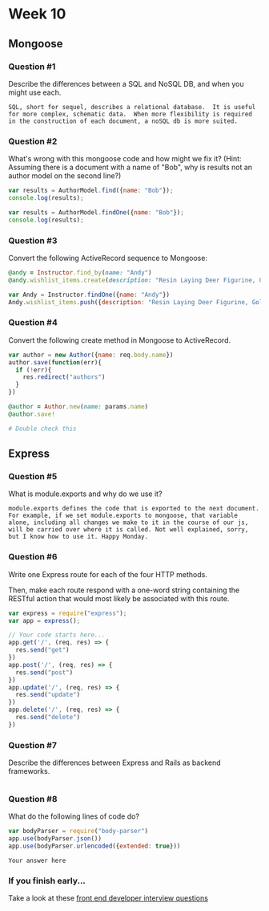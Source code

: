 # Week 10

## Mongoose

### Question #1

Describe the differences between a SQL and NoSQL DB, and when you might use each.

```text
SQL, short for sequel, describes a relational database.  It is useful for more complex, schematic data.  When more flexibility is required in the construction of each document, a noSQL db is more suited.
```

### Question #2

What's wrong with this mongoose code and how might we fix it?
(Hint: Assuming there is a document with a name of "Bob", why is results not an author model on the second line?)

```js
var results = AuthorModel.find({name: "Bob"});
console.log(results);
```

```js
var results = AuthorModel.findOne({name: "Bob"});
console.log(results);
```

### Question #3

Convert the following ActiveRecord sequence to Mongoose:

```rb
@andy = Instructor.find_by(name: "Andy")
@andy.wishlist_items.create(description: "Resin Laying Deer Figurine, Gold")
```

```js
var Andy = Instructor.findOne({name: "Andy"})
Andy.wishlist_items.push({description: "Resin Laying Deer Figurine, Gold"})
```

### Question #4

Convert the following create method in Mongoose to ActiveRecord.

```js
var author = new Author({name: req.body.name})
author.save(function(err){
  if (!err){
    res.redirect("authors")
  }
})
```

```rb
@author = Author.new(name: params.name)
@author.save!

# Double check this
```
## Express

### Question #5

What is module.exports and why do we use it?

```text
module.exports defines the code that is exported to the next document.  For example, if we set module.exports to mongoose, that variable alone, including all changes we make to it in the course of our js, will be carried over where it is called. Not well explained, sorry, but I know how to use it. Happy Monday.
```

### Question #6

Write one Express route for each of the four HTTP methods.

Then, make each route respond with a one-word string containing the RESTful action that would most likely be associated with this route.

```js
var express = require("express");
var app = express();

// Your code starts here...
app.get('/', (req, res) => {
  res.send("get")
})
app.post('/', (req, res) => {
  res.send("post")
})
app.update('/', (req, res) => {
  res.send("update")
})
app.delete('/', (req, res) => {
  res.send("delete")
})
```

### Question #7

Describe the differences between Express and Rails as backend frameworks.

```text

```

### Question #8

What do the following lines of code do?

```js
var bodyParser = require("body-parser")
app.use(bodyParser.json())
app.use(bodyParser.urlencoded({extended: true}))
```

```text
Your answer here
```

### If you finish early...

Take a look at these [front end developer interview questions](https://github.com/h5bp/Front-end-Developer-Interview-Questions/blob/master/README.md)
